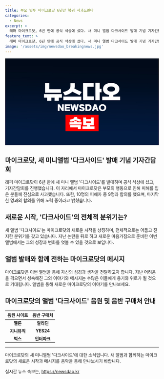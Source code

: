 ```yaml
---
title: 부모 빚투 마이크로닷 6년만 복귀 사과드린다
categories:
  - News
excerpt: >
  래퍼 마이크로닷, 6년 만에 공식 석상에 섰다. 새 미니 앨범 다크사이드 발매 기념 기자간담회에서 피해 입은 사람들에게 사과했으며, 10명의 피해자 중 9명과 합의했다고 전했다. 부모의 빚투 논란 이후 처음으로 대중과 소통하며 사죄한 마이크로닷의 변화에 관심이 쏠릴 전망이다.
feature_text: >
  래퍼 마이크로닷, 6년 만에 공식 석상에 섰다. 새 미니 앨범 다크사이드 발매 기념 기자간담회에서 피해 입은 사람들에게 사과했으며, 10명의 피해자 중 9명과 합의했다고 전했다. 부모의 빚투 논란 이후 처음으로 대중과 소통하며 사죄한 마이크로닷의 변화에 관심이 쏠릴 전망이다.
image: '/assets/img/newsdao_breakingnews.jpg'
---
```


<p><img src="/assets/img/newsdao_breakingnews.jpg" alt="implanttips 속보" /></p>

<h2 data-ke-size="size26">마이크로닷, 새 미니앨범 '다크사이드' 발매 기념 기자간담회</h2>

<p data-ke-size="size16">래퍼 마이크로닷이 6년 만에 새 미니 앨범 '다크사이드'를 발매하며 공식 석상에 섰고, 기자간담회를 진행했습니다. 이 자리에서 마이크로닷은 부모의 행동으로 인해 피해를 입은 분들께 진심으로 사과했습니다. 또한, 10명의 피해자 중 9명과 합의를 했으며, 마지막 한 명과의 합의를 위해 노력 중이라고 밝혔습니다.</p>

<h2 data-ke-size="size26">새로운 시작, '다크사이드'의 전체적 분위기는?</h2>

<p data-ke-size="size16">새 앨범 '다크사이드'는 마이크로닷의 새로운 시작을 상징하며, 전체적으로는 어둡고 진지한 분위기를 갖고 있습니다. 지난 논란을 뒤로 하고 새로운 마음가짐으로 준비한 이번 앨범에서는 그의 성장과 변화를 엿볼 수 있을 것으로 보입니다.</p>

<h2 data-ke-size="size26">앨범 발매와 함께 전하는 마이크로닷의 메시지</h2>

<p data-ke-size="size16">마이크로닷은 이번 앨범을 통해 자신의 심경과 생각을 전달하고자 합니다. 지난 어려움을 겪으면서 성숙해진 그의 이야기와 메시지는 수많은 이들에게 용기와 위로가 될 것으로 기대됩니다. 앨범을 통해 새로운 마이크로닷의 이야기를 만나보세요.</p>

<h2 data-ke-size="size26">마이크로닷의 앨범 '다크사이드' 음원 및 음반 구매처 안내</h2>

<table>
    <thead>
        <tr>
            <th>음원 사이트</th>
            <th>음반 구매처</th>
        </tr>
    </thead>
    <tbody>
        <tr>
            <td style="text-align: center; height: 17px;"><b>멜론</b></td>
            <td style="text-align: center; height: 17px;"><b>알라딘</b></td>
        </tr>
        <tr>
            <td style="text-align: center; height: 17px;"><b>지니뮤직</b></td>
            <td style="text-align: center; height: 17px;"><b>YES24</b></td>
        </tr>
        <tr>
            <td style="text-align: center; height: 17px;"><b>벅스</b></td>
            <td style="text-align: center; height: 17px;"><b>인터파크</b></td>
        </tr>
    </tbody>
</table>

<hr>

<p data-ke-size="size16">마이크로닷의 새 미니앨범 '다크사이드'에 대한 소식입니다. 새 앨범과 함께하는 마이크로닷의 새로운 시작과 메시지를 음악을 통해 만나보시기 바랍니다.</p>
실시간 뉴스 속보는, <a href="https://newsdao.kr" rel="dofollow">https://newsdao.kr</a>


